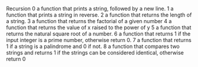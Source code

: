 Recursion 0 a function that prints a string, followed by a new line.
1 a function that prints a string in reverse.
2 a function that returns the length of a string.
3 a function that returns the factorial of a given number
4 a function that returns the value of x raised to the power of y 
5 a function that returns the natural square root of a number. 
6 a function that returns 1 if the input integer is a prime number, otherwise return 0. 
7 a function that returns 1 if a string is a palindrome and 0 if not.
8 a function that compares two strings and returns 1 if the strings can be considered identical, otherwise return 0
